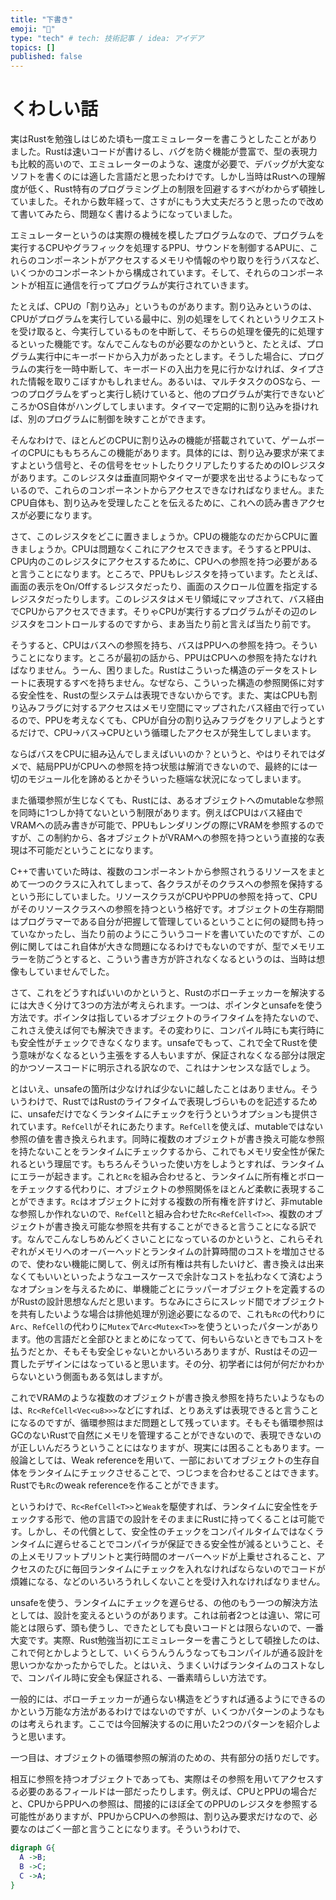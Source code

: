```yaml
---
title: "下書き"
emoji: "📜"
type: "tech" # tech: 技術記事 / idea: アイデア
topics: []
published: false
---
```



# くわしい話

実はRustを勉強しはじめた頃も一度エミュレーターを書こうとしたことがありました。Rustは速いコードが書けるし、バグを防ぐ機能が豊富で、型の表現力も比較的高いので、エミュレーターのような、速度が必要で、デバッグが大変なソフトを書くのには適した言語だと思ったわけです。しかし当時はRustへの理解度が低く、Rust特有のプログラミング上の制限を回避するすべがわからず頓挫していました。それから数年経って、さすがにもう大丈夫だろうと思ったので改めて書いてみたら、問題なく書けるようになっていました。

エミュレーターというのは実際の機械を模したプログラムなので、プログラムを実行するCPUやグラフィックを処理するPPU、サウンドを制御するAPUに、これらのコンポーネントがアクセスするメモリや情報のやり取りを行うバスなど、いくつかのコンポーネントから構成されています。そして、それらのコンポーネントが相互に通信を行ってプログラムが実行されていきます。

たとえば、CPUの「割り込み」というものがあります。割り込みというのは、CPUがプログラムを実行している最中に、別の処理をしてくれというリクエストを受け取ると、今実行しているものを中断して、そちらの処理を優先的に処理するといった機能です。なんでこんなものが必要なのかというと、たとえば、プログラム実行中にキーボードから入力があったとします。そうした場合に、プログラムの実行を一時中断して、キーボードの入出力を見に行かなければ、タイプされた情報を取りこぼすかもしれません。あるいは、マルチタスクのOSなら、一つのプログラムをずっと実行し続けていると、他のプログラムが実行できないどころかOS自体がハングしてしまいます。タイマーで定期的に割り込みを掛ければ、別のプログラムに制御を映すことができます。

そんなわけで、ほとんどのCPUに割り込みの機能が搭載されていて、ゲームボーイのCPUにももちろんこの機能があります。具体的には、割り込み要求が来てますよという信号と、その信号をセットしたりクリアしたりするためのIOレジスタがあります。このレジスタは垂直同期やタイマーが要求を出せるようにもなっているので、これらのコンポーネントからアクセスできなければなりません。またCPU自体も、割り込みを受理したことを伝えるために、これへの読み書きアクセスが必要になります。

さて、このレジスタをどこに置きましょうか。CPUの機能なのだからCPUに置きましょうか。CPUは問題なくこれにアクセスできます。そうするとPPUは、CPU内のこのレジスタにアクセスするために、CPUへの参照を持つ必要があると言うことになります。ところで、PPUもレジスタを持っています。たとえば、画面の表示をOn/Offするレジスタだったり、画面のスクロール位置を指定するレジスタだったりします。このレジスタはメモリ領域にマップされて、バス経由でCPUからアクセスできます。そりゃCPUが実行するプログラムがその辺のレジスタをコントロールするのですから、まあ当たり前と言えば当たり前です。

そうすると、CPUはバスへの参照を持ち、バスはPPUへの参照を持つ。そういうことになります。ところが最初の話から、PPUはCPUへの参照を持たなければなりません。うーん、困りました。Rustはこういった構造のデータをストレートに表現するすべを持ちません。なぜなら、こういった構造の参照関係に対する安全性を、Rustの型システムは表現できないからです。また、実はCPUも割り込みフラグに対するアクセスはメモリ空間にマップされたバス経由で行っているので、PPUを考えなくても、CPUが自分の割り込みフラグをクリアしようとするだけで、CPU→バス→CPUという循環したアクセスが発生してしまいます。

ならばバスをCPUに組み込んでしまえばいいのか？というと、やはりそれではダメで、結局PPUがCPUへの参照を持つ状態は解消できないので、最終的には一切のモジュール化を諦めるとかそういった極端な状況になってしまいます。

また循環参照が生じなくても、Rustには、あるオブジェクトへのmutableな参照を同時に1つしか持てないという制限があります。例えばCPUはバス経由でVRAMへの読み書きが可能で、PPUもレンダリングの際にVRAMを参照するのですが、この制約から、各オブジェクトがVRAMへの参照を持つという直接的な表現は不可能だということになります。

C++で書いていた時は、複数のコンポーネントから参照されうるリソースをまとめて一つのクラスに入れてしまって、各クラスがそのクラスへの参照を保持するという形にしていました。リソースクラスがCPUやPPUの参照を持って、CPUがそのリソースクラスへの参照を持つという格好です。オブジェクトの生存期間はプログラマーである自分が把握して管理しているということに何の疑問も持っていなかったし、当たり前のようにこういうコードを書いていたのですが、この例に関してはこれ自体が大きな問題になるわけでもないのですが、型でメモリエラーを防ごうとすると、こういう書き方が許されなくなるというのは、当時は想像もしていませんでした。

さて、これをどうすればいいのかというと、Rustのボローチェッカーを解決するには大きく分けて3つの方法が考えられます。一つは、ポインタとunsafeを使う方法です。ポインタは指しているオブジェクトのライフタイムを持たないので、これさえ使えば何でも解決できます。その変わりに、コンパイル時にも実行時にも安全性がチェックできなくなります。unsafeでもって、これで全てRustを使う意味がなくなるという主張をする人もいますが、保証されなくなる部分は限定的かつソースコードに明示される訳なので、これはナンセンスな話でしょう。

とはいえ、unsafeの箇所は少なければ少ないに越したことはありません。そういうわけで、RustではRustのライフタイムで表現しづらいものを記述するために、unsafeだけでなくランタイムにチェックを行うというオプションも提供されています。`RefCell`がそれにあたります。`RefCell`を使えば、mutableではない参照の値を書き換えられます。同時に複数のオブジェクトが書き換え可能な参照を持たないことをランタイムにチェックするから、これでもメモリ安全性が保たれるという理屈です。もちろんそういった使い方をしようとすれば、ランタイムにエラーが起きます。これと`Rc`を組み合わせると、ランタイムに所有権とボローをチェックする代わりに、オブジェクトの参照関係をほとんど柔軟に表現することができます。`Rc`はオブジェクトに対する複数の所有権を許すけど、非mutableな参照しか作れないので、`RefCell`と組み合わせた`Rc<RefCell<T>>`、複数のオブジェクトが書き換え可能な参照を共有することができると言うことになる訳です。なんでこんなしちめんどくさいことになっているのかというと、これらそれぞれがメモリへのオーバーヘッドとランタイムの計算時間のコストを増加させるので、使わない機能に関して、例えば所有権は共有したいけど、書き換えは出来なくてもいいといったようなユースケースで余計なコストを払わなくて済むようなオプションを与えるために、単機能ごとにラッパーオブジェクトを定義するのがRustの設計思想なんだと思います。ちなみにさらにスレッド間でオブジェクトを共有したいような場合は排他処理が別途必要になるので、これも`Rc`の代わりに`Arc`、`RefCell`の代わりに`Mutex`で`Arc<Mutex<T>>`を使うといったパターンがあります。他の言語だと全部ひとまとめになってて、何もいらないときでもコストを払うだとか、そもそも安全じゃないとかいろいろありますが、Rustはその辺一貫したデザインにはなっていると思います。その分、初学者には何が何だかわからないという側面もある気はしますが。

これでVRAMのような複数のオブジェクトが書き換え参照を持ちたいようなものは、`Rc<RefCell<Vec<u8>>>`などにすれば、とりあえずは表現できると言うことになるのですが、循環参照はまだ問題として残っています。そもそも循環参照はGCのないRustで自然にメモリを管理することができないので、表現できないのが正しいんだろうということにはなりますが、現実には困ることもあります。一般論としては、Weak referenceを用いて、一部においてオブジェクトの生存自体をランタイムにチェックさせることで、つじつまを合わせることはできます。Rustでも`Rc`のweak referenceを作ることができます。

というわけで、`Rc<RefCell<T>>`と`Weak`を駆使すれば、ランタイムに安全性をチェックする形で、他の言語での設計をそのままにRustに持ってくることは可能です。しかし、その代償として、安全性のチェックをコンパイルタイムではなくランタイムに遅らせることでコンパイラが保証できる安全性が減るということ、その上メモリフットプリントと実行時間のオーバーヘッドが上乗せされること、アクセスのたびに毎回ランタイムにチェックを入れなければならないのでコードが煩雑になる、などのいろいろうれしくないことを受け入れなければなりません。

unsafeを使う、ランタイムにチェックを遅らせる、の他のもう一つの解決方法としては、設計を変えるというのがあります。これは前者2つとは違い、常に可能とは限らず、頭も使うし、できたとしても良いコードとは限らないので、一番大変です。実際、Rust勉強当初にエミュレーターを書こうとして頓挫したのは、これで何とかしようとして、いくらうんうんうなってもコンパイルが通る設計を思いつかなかったからでした。とはいえ、うまくいけばランタイムのコストなしで、コンパイル時に安全も保証される、一番素晴らしい方法です。

一般的には、ボローチェッカーが通らない構造をどうすれば通るようにできるのかという万能な方法があるわけではないのですが、いくつかパターンのようなものは考えられます。ここでは今回解決するのに用いた2つのパターンを紹介しようと思います。

一つ目は、オブジェクトの循環参照の解消のための、共有部分の括りだしです。

相互に参照を持つオブジェクトであっても、実際はその参照を用いてアクセスする必要のあるフィールドは一部だったりします。例えば、CPUとPPUの場合だと、CPUからPPUへの参照は、間接的にほぼ全てのPPUのレジスタを参照する可能性がありますが、PPUからCPUへの参照は、割り込み要求だけなので、必要なのはごく一部と言うことになります。そういうわけで、


```dot
digraph G{
  A ->B;
  B ->C;
  C ->A;
}
```


